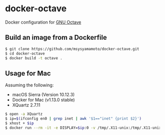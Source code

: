 # docker-octave
Docker configuration for [GNU Octave](https://www.gnu.org/software/octave/)

## Build an image from a Dockerfile

```bash
$ git clone https://github.com/msysyamamoto/docker-octave.git
$ cd docker-octave
$ docker build -t octave .
```

## Usage for Mac

Assuming the following:

* macOS Sierra (Version 10.12.3)
* Docker for Mac (v1.13.0 stable)
* XQuartz 2.7.11

```bash
$ open -a XQuartz
$ ip=$(ifconfig en0 | grep inet | awk '$1=="inet" {print $2}')
$ xhost + $ip
$ docker run --rm -it -e DISPLAY=$ip:0 -v /tmp/.X11-unix:/tmp/.X11-unix octave octave
```


